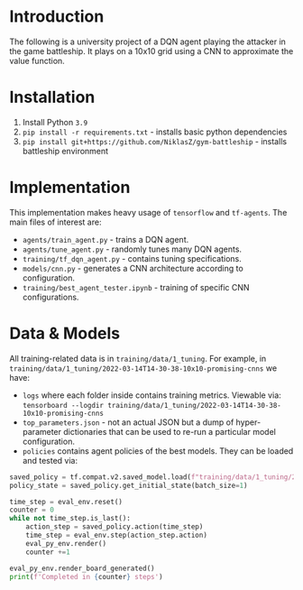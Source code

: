 # Introduction
The following is a university project of a DQN agent playing the attacker in the game battleship. It plays on a 10x10 grid using a CNN to approximate the value function.

# Installation
1. Install Python `3.9`
2. `pip install -r requirements.txt` - installs basic python dependencies
3. `pip install git+https://github.com/NiklasZ/gym-battleship` - installs battleship environment

# Implementation
This implementation makes heavy usage of `tensorflow` and `tf-agents`. The main files of interest are:
* `agents/train_agent.py` - trains a DQN agent.
* `agents/tune_agent.py` - randomly tunes many DQN agents.
* `training/tf_dqn_agent.py` - contains tuning specifications.
* `models/cnn.py` - generates a CNN architecture according to configuration.
* `training/best_agent_tester.ipynb` - training of specific CNN configurations.

# Data & Models
All training-related data is in `training/data/1_tuning`. For example, in 
`training/data/1_tuning/2022-03-14T14-30-38-10x10-promising-cnns` we have:
* `logs` where each folder inside contains training metrics. Viewable via:
`tensorboard --logdir training/data/1_tuning/2022-03-14T14-30-38-10x10-promising-cnns`
* `top_parameters.json` - not an actual JSON but a dump of hyper-parameter dictionaries that can be used 
to re-run a particular model configuration.
* `policies` contains agent policies of the best models. They can be loaded and tested via:
```python
saved_policy = tf.compat.v2.saved_model.load(f"training/data/1_tuning/2022-03-14T14-30-38-10x10-promising-cnns/1")
policy_state = saved_policy.get_initial_state(batch_size=1)

time_step = eval_env.reset()
counter = 0
while not time_step.is_last():
    action_step = saved_policy.action(time_step)
    time_step = eval_env.step(action_step.action)
    eval_py_env.render()
    counter +=1

eval_py_env.render_board_generated()
print(f'Completed in {counter} steps')
```
